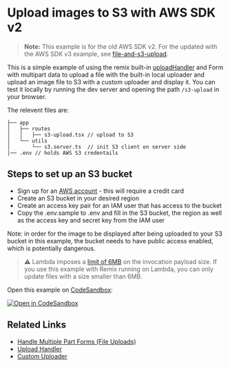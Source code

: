 # Upload images to S3 with AWS SDK v2

> **Note:** This example is for the old AWS SDK v2. For the updated with the AWS SDK v3 example, see [file-and-s3-upload](https://github.com/remix-run/examples/tree/main/file-and-s3-upload).

This is a simple example of using the remix built-in [uploadHandler](https://remix.run/utils/parse-multipart-form-data#uploadhandler) and Form with multipart data to upload a file with the built-in local uploader and upload an image file to S3 with a custom uploader and display it. You can test it locally by running the dev server and opening the path `/s3-upload` in your browser.

The relevent files are:

```
├── app
│   ├── routes
│   │   ├── s3-upload.tsx // upload to S3
│   └── utils
│       └── s3.server.ts  // init S3 client on server side
|── .env // holds AWS S3 credentails
```

## Steps to set up an S3 bucket

- Sign up for an [AWS account](https://portal.aws.amazon.com/billing/signup) - this will require a credit card
- Create an S3 bucket in your desired region
- Create an access key pair for an IAM user that has access to the bucket
- Copy the .env.sample to .env and fill in the S3 bucket, the region as well as the access key and secret key from the IAM user

Note: in order for the image to be displayed after being uploaded to your S3 bucket in this example, the bucket needs to have public access enabled, which is potentially dangerous.

> :warning: Lambda imposes a [limit of 6MB](https://docs.aws.amazon.com/lambda/latest/dg/gettingstarted-limits.html) on the invocation payload size. If you use this example with Remix running on Lambda, you can only update files with a size smaller than 6MB.

Open this example on [CodeSandbox](https://codesandbox.com):

[![Open in CodeSandbox](https://codesandbox.io/static/img/play-codesandbox.svg)](https://codesandbox.io/s/github/remix-run/examples/tree/main/file-and-s3-upload)

## Related Links

- [Handle Multiple Part Forms (File Uploads)](https://remix.run/utils/parse-multipart-form-data-node)
- [Upload Handler](https://remix.run/utils/parse-multipart-form-data#uploadhandler)
- [Custom Uploader](https://remix.run/guides/file-uploads)
